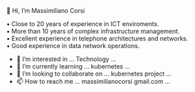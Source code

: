 👋 Hi, I’m Massimiliano Corsi

▪ Close to 20 years of experience in ICT enviroments.<br />
▪ More than 10 years of complex infrastructure management.<br />
▪ Excellent experience in telephone architectures and networks.<br />
▪ Good experience in data network operations.<br />



- 👀 I’m interested in ... Technology ...
- 🌱 I’m currently learning ... kubernetes ...
- 💞️ I’m looking to collaborate on ... kubernetes project ...
- 📫 How to reach me ... massimilianocorsi gmail.com ...


<!---
massimilianocorsi/massimilianocorsi is a ✨ special ✨ repository because its `README.md` (this file) appears on your GitHub profile.
You can click the Preview link to take a look at your changes.
--->
